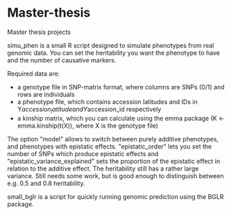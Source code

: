 # Master-thesis
Master thesis projects

simu_phen is a small R script designed to simulate phenotypes from real genomic data.
You can set the heritability you want the phenotype to have and the number of causative markers.

Required data are:
  - a genotype file in SNP-matrix format, where columns are SNPs (0/1) and rows are individuals
  - a phenotype file, which contains accession latitudes and IDs in Y$accession_latitude and Y$accession_id respectively
  - a kinship matrix, which you can calculate using the emma package (K <- emma.kinship(t(X)), where X is the genotype file)

The option "model" allows to switch between purely additive phenotypes, and phenotypes with epistatic effects. "epistatic_order" lets you set the number of SNPs which produce epistatic effects and "epistatic_variance_explained" sets the proportion of the epistatic effect in relation to the additive effect.
The heritability still has a rather large variance. Still needs some work, but is good enough to distinguish between e.g.
  0.5 and 0.8 heritability.
  
small_bglr is a script for quickly running genomic prediction using the BGLR package.
